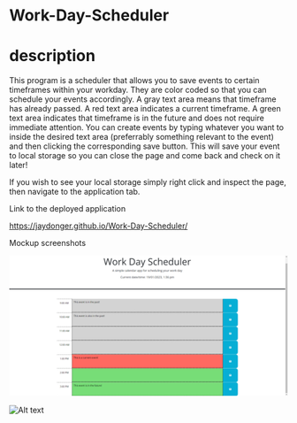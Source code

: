 # Work-Day-Scheduler

# description
This program is a scheduler that allows you to save events to certain timeframes within your workday. They are color coded so that you can schedule your events accordingly. A gray text area means that timeframe has already passed. A red text area indicates a current timeframe. A green text area indicates that timeframe is in the future and does not require immediate attention. You can create events by typing whatever you want to inside the desired text area (preferrably something relevant to the event) and then clicking the corresponding save button. This will save your event to local storage so you can close the page and come back and check on it later!

If you wish to see your local storage simply right click and inspect the page, then navigate to the application tab.

Link to the deployed application

https://jaydonger.github.io/Work-Day-Scheduler/

Mockup screenshots

![Alt text](/assets/images/Scheduler.png?raw=true "scheduler")

![Alt text](/assets/images/Scheduler-data.pngraw=true "scheduler-data")
